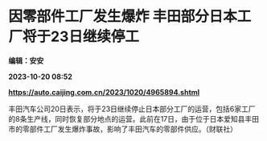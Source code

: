 # 因零部件工厂发生爆炸 丰田部分日本工厂将于23日继续停工
**编辑：安安**

**2023-10-20 08:52**

**https://auto.caijing.com.cn/2023/1020/4965894.shtml**

丰田汽车公司20日表示，将于23日继续停止日本部分工厂的运营，包括6家工厂的8条生产线，同时恢复部分地点的运营。此前在17日，由于位于日本爱知县丰田市的零部件工厂发生爆炸事故，影响了丰田汽车的零部件供应。（财联社）